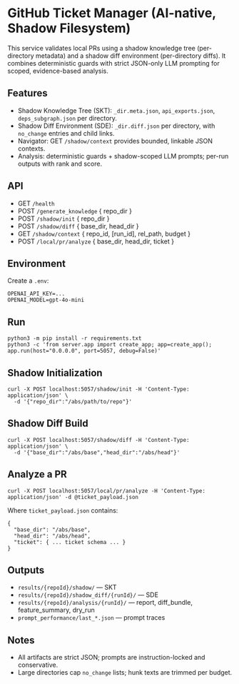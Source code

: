# GitHub Ticket Manager (AI-native, Shadow Filesystem)

This service validates local PRs using a shadow knowledge tree (per-directory metadata) and a shadow diff environment (per-directory diffs). It combines deterministic guards with strict JSON-only LLM prompting for scoped, evidence-based analysis.

## Features
- Shadow Knowledge Tree (SKT): `_dir.meta.json`, `api_exports.json`, `deps_subgraph.json` per directory.
- Shadow Diff Environment (SDE): `_dir.diff.json` per directory, with `no_change` entries and child links.
- Navigator: GET `/shadow/context` provides bounded, linkable JSON contexts.
- Analysis: deterministic guards + shadow-scoped LLM prompts; per-run outputs with rank and score.

## API
- GET `/health`
- POST `/generate_knowledge` { repo_dir }
- POST `/shadow/init` { repo_dir }
- POST `/shadow/diff` { base_dir, head_dir }
- GET `/shadow/context` { repo_id, [run_id], rel_path, budget }
- POST `/local/pr/analyze` { base_dir, head_dir, ticket }

## Environment
Create a `.env`:
```
OPENAI_API_KEY=...
OPENAI_MODEL=gpt-4o-mini
```

## Run
```
python3 -m pip install -r requirements.txt
python3 -c 'from server.app import create_app; app=create_app(); app.run(host="0.0.0.0", port=5057, debug=False)'
```

## Shadow Initialization
```
curl -X POST localhost:5057/shadow/init -H 'Content-Type: application/json' \
  -d '{"repo_dir":"/abs/path/to/repo"}'
```

## Shadow Diff Build
```
curl -X POST localhost:5057/shadow/diff -H 'Content-Type: application/json' \
  -d '{"base_dir":"/abs/base","head_dir":"/abs/head"}'
```

## Analyze a PR
```
curl -X POST localhost:5057/local/pr/analyze -H 'Content-Type: application/json' -d @ticket_payload.json
```
Where `ticket_payload.json` contains:
```
{
  "base_dir": "/abs/base",
  "head_dir": "/abs/head",
  "ticket": { ... ticket schema ... }
}
```

## Outputs
- `results/{repoId}/shadow/` — SKT
- `results/{repoId}/shadow_diff/{runId}/` — SDE
- `results/{repoId}/analysis/{runId}/` — report, diff_bundle, feature_summary, dry_run
- `prompt_performance/last_*.json` — prompt traces

## Notes
- All artifacts are strict JSON; prompts are instruction-locked and conservative.
- Large directories cap `no_change` lists; hunk texts are trimmed per budget.
